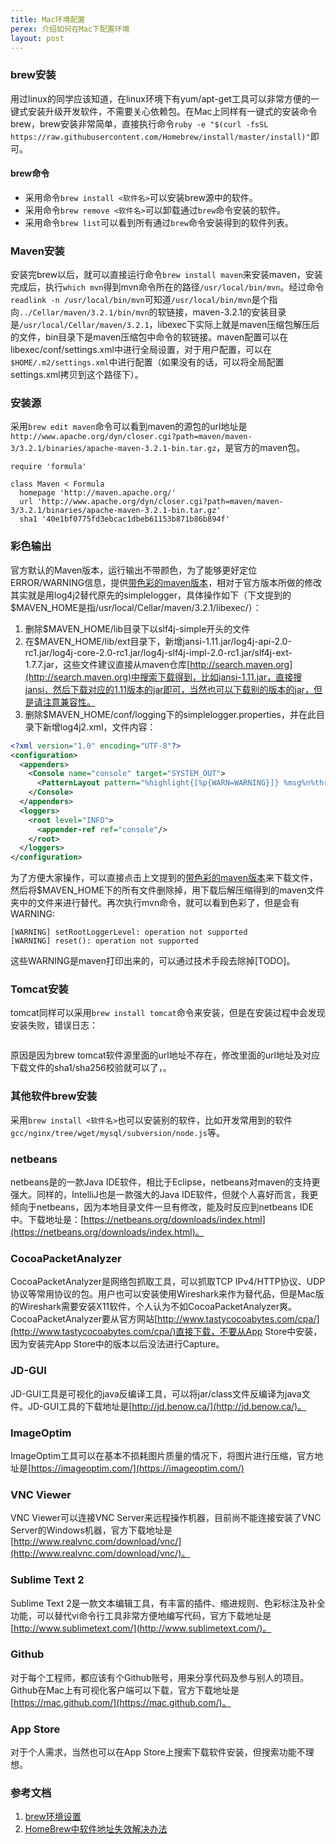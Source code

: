 ```yaml
---
title: Mac环境配置
perex: 介绍如何在Mac下配置环境
layout: post
---
```


### brew安装

用过linux的同学应该知道，在linux环境下有yum/apt-get工具可以非常方便的一键式安装升级开发软件，不需要关心依赖包。在Mac上同样有一键式的安装命令brew，brew安装非常简单，直接执行命令```ruby -e "$(curl -fsSL https://raw.githubusercontent.com/Homebrew/install/master/install)"```即可。

#### brew命令

* 采用命令```brew install <软件名>```可以安装brew源中的软件。
* 采用命令```brew remove <软件名>```可以卸载通过```brew```命令安装的软件。
* 采用命令```brew list```可以看到所有通过```brew```命令安装得到的软件列表。

### Maven安装

安装完brew以后，就可以直接运行命令```brew install maven```来安装maven，安装完成后，执行```which mvn```得到mvn命令所在的路径```/usr/local/bin/mvn```。经过命令```readlink -n /usr/local/bin/mvn```可知道```/usr/local/bin/mvn```是个指向```../Cellar/maven/3.2.1/bin/mvn```的软链接，maven-3.2.1的安装目录是```/usr/local/Cellar/maven/3.2.1```，libexec下实际上就是maven压缩包解压后的文件，bin目录下是maven压缩包中命令的软链接。maven配置可以在libexec/conf/settings.xml中进行全局设置，对于用户配置，可以在```$HOME/.m2/settings.xml```中进行配置（如果没有的话，可以将全局配置settings.xml拷贝到这个路径下）。

### 安装源

采用```brew edit maven```命令可以看到maven的源包的url地址是```http://www.apache.org/dyn/closer.cgi?path=maven/maven-3/3.2.1/binaries/apache-maven-3.2.1-bin.tar.gz```，是官方的maven包。

```
require 'formula'

class Maven < Formula
  homepage 'http://maven.apache.org/'
  url 'http://www.apache.org/dyn/closer.cgi?path=maven/maven-3/3.2.1/binaries/apache-maven-3.2.1-bin.tar.gz'
  sha1 '40e1bf0775fd3ebcac1dbeb61153b871b86b894f'
```

### 彩色输出

官方默认的Maven版本，运行输出不带颜色，为了能够更好定位ERROR/WARNING信息，提供[带色彩的maven版本](maven.zip)，相对于官方版本所做的修改其实就是用log4j2替代原先的simplelogger，具体操作如下（下文提到的$MAVEN_HOME是指/usr/local/Cellar/maven/3.2.1/libexec/）：

1. 删除$MAVEN_HOME/lib目录下以slf4j-simple开头的文件
2. 在$MAVEN_HOME/lib/ext目录下，新增jansi-1.11.jar/log4j-api-2.0-rc1.jar/log4j-core-2.0-rc1.jar/log4j-slf4j-impl-2.0-rc1.jar/slf4j-ext-1.7.7.jar，这些文件建议直接从maven仓库[http://search.maven.org](http://search.maven.org)中搜索下载得到，比如jansi-1.11.jar，直接搜jansi，然后下载对应的1.11版本的jar即可，当然也可以下载别的版本的jar，但是请注意兼容性。
3. 删除$MAVEN_HOME/conf/logging下的simplelogger.properties，并在此目录下新增log4j2.xml，文件内容：

```xml
<?xml version="1.0" encoding="UTF-8"?>
<configuration>
  <appenders>
    <Console name="console" target="SYSTEM_OUT">
      <PatternLayout pattern="%highlight{[%p{WARN=WARNING}]} %msg%n%throwable" />
    </Console>
  </appenders>
  <loggers>
    <root level="INFO">
      <appender-ref ref="console"/>
    </root>
  </loggers>
</configuration>
```

为了方便大家操作，可以直接点击上文提到的[带色彩的maven版本](maven.zip)来下载文件，然后将$MAVEN_HOME下的所有文件删除掉，用下载后解压缩得到的maven文件夹中的文件来进行替代。再次执行mvn命令，就可以看到色彩了，但是会有WARNING:

```
[WARNING] setRootLoggerLevel: operation not supported
[WARNING] reset(): operation not supported
```

这些WARNING是maven打印出来的，可以通过技术手段去除掉[TODO]。

### Tomcat安装

tomcat同样可以采用```brew install tomcat```命令来安装，但是在安装过程中会发现安装失败，错误日志：

```
```

原因是因为brew tomcat软件源里面的url地址不存在，修改里面的url地址及对应下载文件的sha1/sha256校验就可以了，。

### 其他软件brew安装

采用```brew install <软件名>```也可以安装别的软件，比如开发常用到的软件```gcc/nginx/tree/wget/mysql/subversion/node.js```等。

### netbeans

netbeans是的一款Java IDE软件，相比于Eclipse，netbeans对maven的支持更强大。同样的，IntelliJ也是一款强大的Java IDE软件，但就个人喜好而言，我更倾向于netbeans，因为本地目录文件一旦有修改，能及时反应到netbeans IDE中。下载地址是：[https://netbeans.org/downloads/index.html](https://netbeans.org/downloads/index.html)。

### CocoaPacketAnalyzer

CocoaPacketAnalyzer是网络包抓取工具，可以抓取TCP IPv4/HTTP协议、UDP协议等常用协议的包。用户也可以安装使用Wireshark来作为替代品，但是Mac版的Wireshark需要安装X11软件，个人认为不如CocoaPacketAnalyzer爽。
CocoaPacketAnalyzer要从官方网站[http://www.tastycocoabytes.com/cpa/](http://www.tastycocoabytes.com/cpa/)直接下载，不要从App Store中安装，因为安装完App Store中的版本以后没法进行Capture。

### JD-GUI

JD-GUI工具是可视化的java反编译工具，可以将jar/class文件反编译为java文件。JD-GUI工具的下载地址是[http://jd.benow.ca/](http://jd.benow.ca/)。

### ImageOptim

ImageOptim工具可以在基本不损耗图片质量的情况下，将图片进行压缩，官方地址是[https://imageoptim.com/](https://imageoptim.com/)

### VNC Viewer

VNC Viewer可以连接VNC Server来远程操作机器，目前尚不能连接安装了VNC Server的Windows机器，官方下载地址是[http://www.realvnc.com/download/vnc/](http://www.realvnc.com/download/vnc/)。

### Sublime Text 2

Sublime Text 2是一款文本编辑工具，有丰富的插件、缩进规则、色彩标注及补全功能，可以替代vi命令行工具非常方便地编写代码，官方下载地址是[http://www.sublimetext.com/](http://www.sublimetext.com/)。

### Github

对于每个工程师，都应该有个Github账号，用来分享代码及参与别人的项目。Github在Mac上有可视化客户端可以下载，官方下载地址是[https://mac.github.com/](https://mac.github.com/)。

### App Store

对于个人需求，当然也可以在App Store上搜索下载软件安装，但搜索功能不理想。

### 参考文档
1. [brew环境设置](http://brew.sh/)
2. [HomeBrew中软件地址失效解决办法](http://m.oschina.net/blog/311351)
